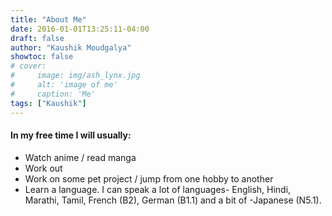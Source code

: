 ```yaml
---
title: "About Me"
date: 2016-01-01T13:25:11-04:00
draft: false
author: "Kaushik Moudgalya"
showtoc: false
# cover:
#     image: img/ash_lynx.jpg
#     alt: 'image of me'
#     caption: 'Me'
tags: ["Kaushik"]
---
```


#### In my free time I will usually:
- Watch anime / read manga
- Work out
- Work on some pet project / jump from one hobby to another
- Learn a language. I can speak a lot of languages- English, Hindi, Marathi, Tamil, French (B2), German (B1.1) and a bit of -Japanese (N5.1).